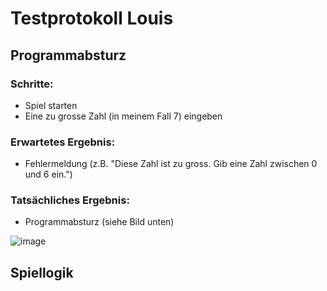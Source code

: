 # Testprotokoll Louis

## Programmabsturz
### Schritte:
- Spiel starten
- Eine zu grosse Zahl (in meinem Fall 7) eingeben

### Erwartetes Ergebnis:
- Fehlermeldung (z.B. "Diese Zahl ist zu gross. Gib eine Zahl zwischen 0 und 6 ein.")

### Tatsächliches Ergebnis:
- Programmabsturz (siehe Bild unten)

![image](https://github.com/user-attachments/assets/41312c3d-431f-4562-8e28-518f0117565f)

## Spiellogik
